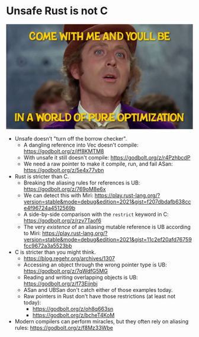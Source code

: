 # Unsafe Rust is not C

[![wonka](wonka.png)](https://www.youtube.com/watch?v=SVi3-PrQ0pY)

- Unsafe doesn't "turn off the borrow checker".
  - A dangling reference into Vec doesn't compile: https://godbolt.org/z/jff8KMTM8
  - With unsafe it still doesn't compile: https://godbolt.org/z/r4PzhbcdP
  - We need a raw pointer to make it compile, run, and fail ASan: https://godbolt.org/z/5e4x77vbn
- Rust is stricter than C.
  - Breaking the aliasing rules for references is UB: https://godbolt.org/z/769oM8e6x
  - We can detect this with Miri:
    https://play.rust-lang.org/?version=stable&mode=debug&edition=2021&gist=f207dbdafb638cce4f96724a4512569b
  - A side-by-side comparison with the `restrict` keyword in C: https://godbolt.org/z/rzv7Taof6
  - The very *existence* of an aliasing mutable reference is UB according to Miri:
    https://play.rust-lang.org/?version=stable&mode=debug&edition=2021&gist=11c2ef20afd76759fcc9672a3a5523bb
- C is stricter than you might think.
  - https://blog.regehr.org/archives/1307
  - Accessing an object through the wrong pointer type is UB: https://godbolt.org/z/7qWdfG5MG
  - Reading and writing overlapping objects is UB: https://godbolt.org/z/f73Ejjnbj
  - ASan and UBSan don't catch either of those examples today.
  - Raw pointers in Rust don't have those restrictions (at least not today):
    - https://godbolt.org/z/oh8q663sn
    - https://godbolt.org/z/bcheT4KoM
- Modern compilers can perform miracles, but they often rely on aliasing rules: https://godbolt.org/z/f8Mz33Wbe
